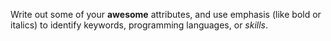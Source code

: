 Write out some of your __awesome__ attributes, and use emphasis (like bold or italics) to identify keywords, programming languages, or *skills*. 
